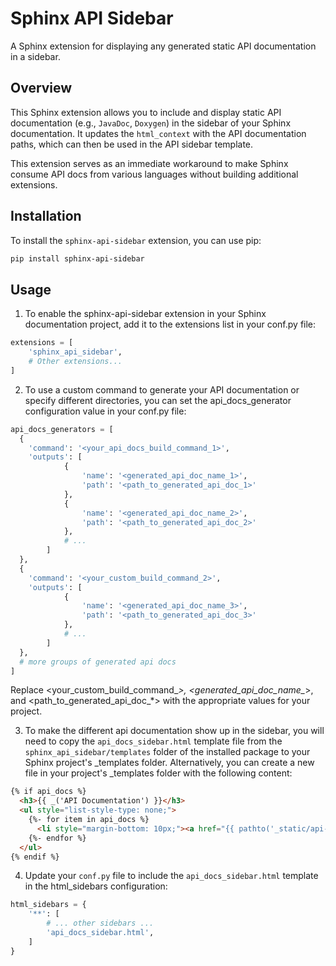 # Sphinx API Sidebar

A Sphinx extension for displaying any generated static API documentation in a sidebar.

## Overview

This Sphinx extension allows you to include and display static API documentation (e.g., `JavaDoc`, `Doxygen`) in the sidebar of your Sphinx documentation. It updates the `html_context` with the API documentation paths, which can then be used in the API sidebar template.

This extension serves as an immediate workaround to make Sphinx consume API docs from various languages without building additional extensions.

## Installation

To install the `sphinx-api-sidebar` extension, you can use pip:

```sh
pip install sphinx-api-sidebar
```

## Usage
1. To enable the sphinx-api-sidebar extension in your Sphinx documentation project, add it to the extensions list in your conf.py file:

```python
extensions = [
    'sphinx_api_sidebar',
    # Other extensions...
]
```

2. To use a custom command to generate your API documentation or specify different directories, you can set the api_docs_generator configuration value in your conf.py file:

```python
api_docs_generators = [
  {
    'command': '<your_api_docs_build_command_1>',
    'outputs': [
            {
                'name': '<generated_api_doc_name_1>',
                'path': '<path_to_generated_api_doc_1>'
            },
            {
                'name': '<generated_api_doc_name_2>',
                'path': '<path_to_generated_api_doc_2>'
            },
            # ...
        ]
  },
  {
    'command': '<your_custom_build_command_2>',
    'outputs': [
            {
                'name': '<generated_api_doc_name_3>',
                'path': '<path_to_generated_api_doc_3>'
            },
            # ...
        ]
  },
  # more groups of generated api docs
]
```

Replace <your_custom_build_command_*>, <generated_api_doc_name_*>, and <path_to_generated_api_doc_*> with the appropriate values for your project.


3. To make the different api documentation show up in the sidebar, you will need to copy the `api_docs_sidebar.html` template file from the `sphinx_api_sidebar/templates` folder of the installed package to your Sphinx project's _templates folder. Alternatively, you can create a new file in your project's _templates folder with the following content:

```html
{% if api_docs %}
  <h3>{{ _('API Documentation') }}</h3>
  <ul style="list-style-type: none;">
    {%- for item in api_docs %}
      <li style="margin-bottom: 10px;"><a href="{{ pathto('_static/api-docs/{}'.format(item), 1) }}">{{ item }}</a></li>
    {%- endfor %}
  </ul>
{% endif %}
```

4. Update your `conf.py` file to include the `api_docs_sidebar.html` template in the html_sidebars configuration:

```python
html_sidebars = {
    '**': [
        # ... other sidebars ...
        'api_docs_sidebar.html',
    ]
}
```
